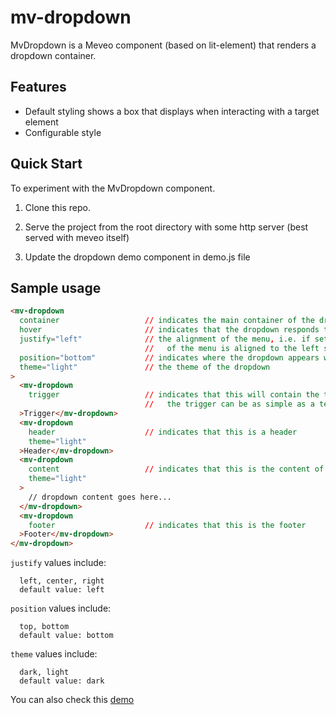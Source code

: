 # mv-dropdown

MvDropdown is a Meveo component (based on lit-element) that renders a dropdown container.

## Features

- Default styling shows a box that displays when interacting with a target element
- Configurable style

## Quick Start

To experiment with the MvDropdown component.

1. Clone this repo.

2. Serve the project from the root directory with some http server (best served with meveo itself)

3. Update the dropdown demo component in demo.js file

## Sample usage

```html
<mv-dropdown
  container                   // indicates the main container of the dropdown
  hover                       // indicates that the dropdown responds to hover events
  justify="left"              // the alignment of the menu, i.e. if set to left, the left side
                              //   of the menu is aligned to the left side of the trigger
  position="bottom"           // indicates where the dropdown appears with respect to the trigger
  theme="light"               // the theme of the dropdown
>
  <mv-dropdown
    trigger                   // indicates that this will contain the trigger
                              //   the trigger can be as simple as a text or can be any element/component.
  >Trigger</mv-dropdown>
  <mv-dropdown
    header                    // indicates that this is a header
    theme="light"
  >Header</mv-dropdown>
  <mv-dropdown
    content                   // indicates that this is the content of the dropdown
    theme="light"
  >
    // dropdown content goes here...
  </mv-dropdown>  
  <mv-dropdown
    footer                    // indicates that this is the footer
  >Footer</mv-dropdown>
</mv-dropdown>
```

`justify` values include:
```
  left, center, right
  default value: left
```

`position` values include:
```
  top, bottom
  default value: bottom
```

`theme` values include:
```
  dark, light
  default value: dark
```

You can also check this [demo](https://dropdown.meveo.org/)
